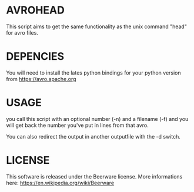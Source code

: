 AVROHEAD
========

This script aims to get the same functionality as the unix command "head" for avro files.

DEPENCIES
=========

You will need to install the lates python bindings for your python version from https://avro.apache.org

USAGE
=====

you call this script with an optional number (-n) and a filename (-f) and you will get back the number you've put in lines from that avro.

You can also redirect the output in another outputfile with the -d switch.

LICENSE
=======

This software is released under the Beerware license. More informations here: https://en.wikipedia.org/wiki/Beerware
